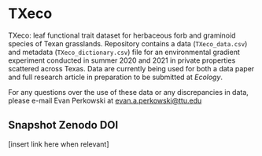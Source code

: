 # TXeco
TXeco: leaf functional trait dataset for herbaceous forb and graminoid species of Texan grasslands. Repository contains a data (`TXeco_data.csv`) and metadata (`TXeco_dictionary.csv`) file for an environmental gradient experiment conducted in summer 2020 and 2021 in private properties scattered across Texas. Data are currently being used for both a data paper and full research article in preparation to be submitted at *Ecology*.

For any questions over the use of these data or any discrepancies in data, please e-mail Evan Perkowski at <evan.a.perkowski@ttu.edu>

## Snapshot Zenodo DOI
[insert link here when relevant]